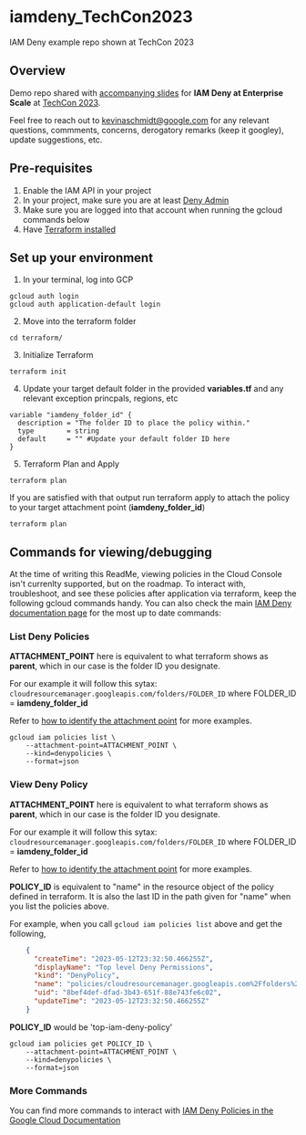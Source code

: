 # iamdeny_TechCon2023
IAM Deny example repo shown at TechCon 2023


## Overview 
Demo repo shared with [accompanying slides](https://docs.google.com/presentation/d/1v2xs-KBZL1M6tEait86ICbt6o2MmR1bFK_-Sn1hgDcc/edit?usp=sharing&resourcekey=0-YrZzQaQqLEPcmdcoDaesug) for **IAM Deny at Enterprise Scale** at [TechCon 2023](https://www.techcon23.io/). 

Feel free to reach out to kevinaschmidt@google.com for any relevant questions, commments, concerns, derogatory remarks (keep it googley), update suggestions, etc. 

## Pre-requisites 

1. Enable the IAM API in your project
2. In your project, make sure you are at least [Deny Admin](https://cloud.google.com/iam/docs/understanding-roles#iam.denyAdmin) 
3. Make sure you are logged into that account when running the gcloud commands below
4. Have [Terraform installed](https://developer.hashicorp.com/terraform/tutorials/gcp-get-started/install-cli)


## Set up your environment

1. In your terminal, log into GCP

``` shell
gcloud auth login
gcloud auth application-default login

```
2. Move into the terraform folder 

``` shell
cd terraform/ 
```

3. Initialize Terraform 

``` shell
terraform init
```

4. Update your target default folder in the provided **variables.tf** and any relevant exception princpals, regions, etc

``` shell
variable "iamdeny_folder_id" {
  description = "The folder ID to place the policy within."
  type        = string
  default     = "" #Update your default folder ID here
}
```
5. Terraform Plan and Apply

``` shell
terraform plan
```

If you are satisfied with that output run terraform apply to attach the policy to your target attachment point (**iamdeny_folder_id**)

``` shell
terraform plan
```

## Commands for viewing/debugging

At the time of writing this ReadMe, viewing policies in the Cloud Console isn't currenlty supported, but on the roadmap. To interact with, troubleshoot, and see these policies after application via terraform, keep the following gcloud commands handy. You can also check the main [IAM Deny documentation page](https://cloud.google.com/iam/docs/deny-access) for the most up to date commands: 

### List Deny Policies 

**ATTACHMENT_POINT** here is equivalent to what terraform shows as **parent**, which in our case is the folder ID you designate. 

For our example it will follow this sytax: `cloudresourcemanager.googleapis.com/folders/FOLDER_ID` where FOLDER_ID = **iamdeny_folder_id**

Refer to [how to identify the attachment point](https://cloud.google.com/iam/docs/deny-access#attachment-point) for more examples. 

``` shell
gcloud iam policies list \
    --attachment-point=ATTACHMENT_POINT \ 
    --kind=denypolicies \
    --format=json
```

### View Deny Policy

**ATTACHMENT_POINT** here is equivalent to what terraform shows as **parent**, which in our case is the folder ID you designate. 

For our example it will follow this sytax: `cloudresourcemanager.googleapis.com/folders/FOLDER_ID` where FOLDER_ID = **iamdeny_folder_id**

Refer to [how to identify the attachment point](https://cloud.google.com/iam/docs/deny-access#attachment-point) for more examples. 

**POLICY_ID** is equivalent to "name" in the resource object of the policy defined in terraform. It is also the last ID in the path given for "name" when you list the policies above. 

For example, when you call `gcloud iam policies list` above and get the following, 

```JSON
    {
      "createTime": "2023-05-12T23:32:50.466255Z",
      "displayName": "Top level Deny Permissions",
      "kind": "DenyPolicy",
      "name": "policies/cloudresourcemanager.googleapis.com%2Ffolders%2F334444035081/denypolicies/top-iam-deny-policy",
      "uid": "8bef4def-dfad-3b43-651f-88e743fe6c02",
      "updateTime": "2023-05-12T23:32:50.466255Z"
    }
```

**POLICY_ID** would be 'top-iam-deny-policy'

```shell
gcloud iam policies get POLICY_ID \
    --attachment-point=ATTACHMENT_POINT \
    --kind=denypolicies \
    --format=json
```

### More Commands 

You can find more commands to interact with [IAM Deny Policies in the Google Cloud Documentation](https://cloud.google.com/iam/docs/deny-access)